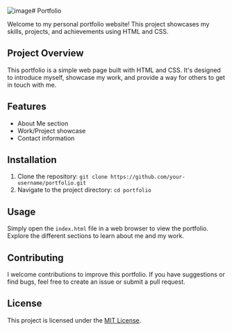 ![image](https://github.com/YBalajiRao/Balajirao/assets/96159638/1bc3c86c-8004-4e12-99bb-0b4b0af9ab31)# Portfolio

Welcome to my personal portfolio website! This project showcases my skills, projects, and achievements using HTML and CSS.

## Project Overview

This portfolio is a simple web page built with HTML and CSS. It's designed to introduce myself, showcase my work, and provide a way for others to get in touch with me.

## Features

- About Me section
- Work/Project showcase
- Contact information

## Installation

1. Clone the repository: `git clone https://github.com/your-username/portfolio.git`
2. Navigate to the project directory: `cd portfolio`

## Usage

Simply open the `index.html` file in a web browser to view the portfolio. Explore the different sections to learn about me and my work.

## Contributing

I welcome contributions to improve this portfolio. If you have suggestions or find bugs, feel free to create an issue or submit a pull request.

## License

This project is licensed under the [MIT License](LICENSE).

